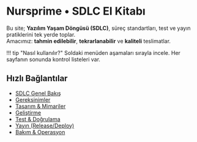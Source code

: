 # Nursprime • SDLC El Kitabı

Bu site; **Yazılım Yaşam Döngüsü (SDLC)**, süreç standartları, test ve yayın pratiklerini tek yerde toplar.  
Amacımız: **tahmin edilebilir**, **tekrarlanabilir** ve **kaliteli** teslimatlar.

!!! tip "Nasıl kullanılır?"
    Soldaki menüden aşamaları sırayla incele. Her sayfanın sonunda kontrol listeleri var.

## Hızlı Bağlantılar
- [SDLC Genel Bakış](sdlc/overview.md)
- [Gereksinimler](sdlc/requirements.md)
- [Tasarım & Mimariler](sdlc/design.md)
- [Geliştirme](sdlc/development.md)
- [Test & Doğrulama](sdlc/testing.md)
- [Yayın (Release/Deploy)](sdlc/deployment.md)
- [Bakım & Operasyon](sdlc/maintenance.md)

